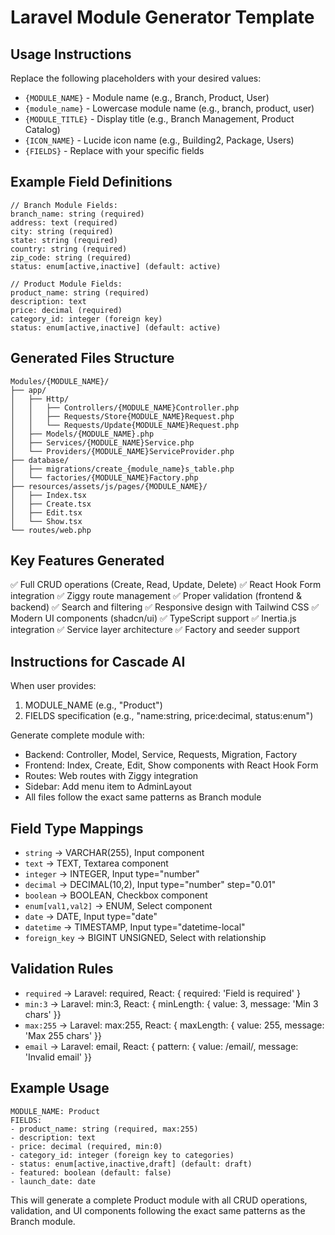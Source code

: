 # Laravel Module Generator Template

## Usage Instructions
Replace the following placeholders with your desired values:
- `{MODULE_NAME}` - Module name (e.g., Branch, Product, User)
- `{module_name}` - Lowercase module name (e.g., branch, product, user)
- `{MODULE_TITLE}` - Display title (e.g., Branch Management, Product Catalog)
- `{ICON_NAME}` - Lucide icon name (e.g., Building2, Package, Users)
- `{FIELDS}` - Replace with your specific fields

## Example Field Definitions
```
// Branch Module Fields:
branch_name: string (required)
address: text (required)
city: string (required)
state: string (required)
country: string (required)
zip_code: string (required)
status: enum[active,inactive] (default: active)

// Product Module Fields:
product_name: string (required)
description: text
price: decimal (required)
category_id: integer (foreign key)
status: enum[active,inactive] (default: active)
```

## Generated Files Structure
```
Modules/{MODULE_NAME}/
├── app/
│   ├── Http/
│   │   ├── Controllers/{MODULE_NAME}Controller.php
│   │   ├── Requests/Store{MODULE_NAME}Request.php
│   │   └── Requests/Update{MODULE_NAME}Request.php
│   ├── Models/{MODULE_NAME}.php
│   ├── Services/{MODULE_NAME}Service.php
│   └── Providers/{MODULE_NAME}ServiceProvider.php
├── database/
│   ├── migrations/create_{module_name}s_table.php
│   └── factories/{MODULE_NAME}Factory.php
├── resources/assets/js/pages/{MODULE_NAME}/
│   ├── Index.tsx
│   ├── Create.tsx
│   ├── Edit.tsx
│   └── Show.tsx
└── routes/web.php
```

## Key Features Generated
✅ Full CRUD operations (Create, Read, Update, Delete)
✅ React Hook Form integration
✅ Ziggy route management
✅ Proper validation (frontend & backend)
✅ Search and filtering
✅ Responsive design with Tailwind CSS
✅ Modern UI components (shadcn/ui)
✅ TypeScript support
✅ Inertia.js integration
✅ Service layer architecture
✅ Factory and seeder support

## Instructions for Cascade AI
When user provides:
1. MODULE_NAME (e.g., "Product")
2. FIELDS specification (e.g., "name:string, price:decimal, status:enum")

Generate complete module with:
- Backend: Controller, Model, Service, Requests, Migration, Factory
- Frontend: Index, Create, Edit, Show components with React Hook Form
- Routes: Web routes with Ziggy integration
- Sidebar: Add menu item to AdminLayout
- All files follow the exact same patterns as Branch module

## Field Type Mappings
- `string` → VARCHAR(255), Input component
- `text` → TEXT, Textarea component  
- `integer` → INTEGER, Input type="number"
- `decimal` → DECIMAL(10,2), Input type="number" step="0.01"
- `boolean` → BOOLEAN, Checkbox component
- `enum[val1,val2]` → ENUM, Select component
- `date` → DATE, Input type="date"
- `datetime` → TIMESTAMP, Input type="datetime-local"
- `foreign_key` → BIGINT UNSIGNED, Select with relationship

## Validation Rules
- `required` → Laravel: required, React: { required: 'Field is required' }
- `min:3` → Laravel: min:3, React: { minLength: { value: 3, message: 'Min 3 chars' }}
- `max:255` → Laravel: max:255, React: { maxLength: { value: 255, message: 'Max 255 chars' }}
- `email` → Laravel: email, React: { pattern: { value: /email/, message: 'Invalid email' }}

## Example Usage
```
MODULE_NAME: Product
FIELDS:
- product_name: string (required, max:255)
- description: text
- price: decimal (required, min:0)
- category_id: integer (foreign key to categories)
- status: enum[active,inactive,draft] (default: draft)
- featured: boolean (default: false)
- launch_date: date
```

This will generate a complete Product module with all CRUD operations, validation, and UI components following the exact same patterns as the Branch module.
